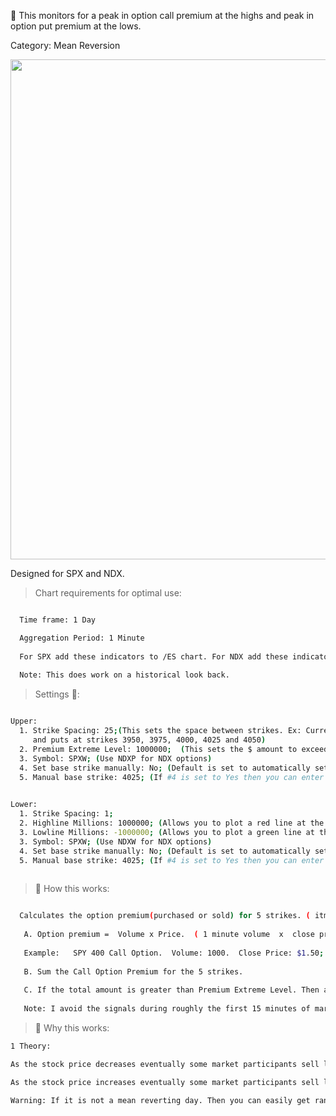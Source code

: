 🚀 This monitors for a peak in option call premium at the highs and peak in option put premium at the lows.

Category: Mean Reversion

<img src="https://user-images.githubusercontent.com/75052782/204099196-525f8456-0a4f-4efd-9325-fc613e5e64b7.png" width="1200" height="800">

Designed for SPX and NDX.

> Chart requirements for optimal use:
```bash

  Time frame: 1 Day

  Aggregation Period: 1 Minute
  
  For SPX add these indicators to /ES chart. For NDX add these indicators to /NQ chart.
  
  Note: This does work on a historical look back.
```




> Settings 👷‍:

```bash

Upper:
  1. Strike Spacing: 25;(This sets the space between strikes. Ex: Current SPX price is 4000. It will monitor calls
     and puts at strikes 3950, 3975, 4000, 4025 and 4050)
  2. Premium Extreme Level: 1000000;  (This sets the $ amount to exceed for the Alert to activate)
  3. Symbol: SPXW; (Use NDXP for NDX options)
  4. Set base strike manually: No; (Default is set to automatically set the base strike. Select Yes to manually set)
  5. Manual base strike: 4025; (If #4 is set to Yes then you can enter the desired base strike)
  

Lower:
  1. Strike Spacing: 1;
  2. Highline Millions: 1000000; (Allows you to plot a red line at the $ value in Millions for calls)
  3. Lowline Millions: -1000000; (Allows you to plot a green line at the $ value in Millions for puts)
  3. Symbol: SPXW; (Use NDXW for NDX options)
  4. Set base strike manually: No; (Default is set to automatically set the base strike. Select Yes to manually set)
  5. Manual base strike: 4025; (If #4 is set to Yes then you can enter the desired base strike)
  
 ```




> 🧪 How this works: 

```bash

  Calculates the option premium(purchased or sold) for 5 strikes. ( itm +1, itm, atm, otm, otm +1)
   
   A. Option premium =  Volume x Price.  ( 1 minute volume  x  close price)
   
   Example:   SPY 400 Call Option.  Volume: 1000.  Close Price: $1.50;   Option Premium = $150K.  (For that 1 min period)
  
   B. Sum the Call Option Premium for the 5 strikes. 
    
   C. If the total amount is greater than Premium Extreme Level. Then alert bubble "Sell" will appear on that candle.
   
   Note: I avoid the signals during roughly the first 15 minutes of market open.  
 ```
 
> 🦖 Why this works:
```bash
1 Theory:

As the stock price decreases eventually some market participants sell large amounts of puts. Betting that the stock will not continue to decrease.

As the stock price increases eventually some market participants sell large amounts of calls. Betting that the stock will not continue to increase.

Warning: If it is not a mean reverting day. Then you can easily get ran over. 

```
